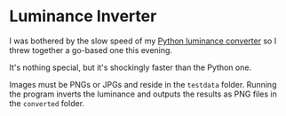 # Luminance Inverter

I was bothered by the slow speed of my [Python luminance converter](https://github.com/rhockman/luminance_inverter) so I threw together a go-based one this evening.

It's nothing special, but it's shockingly faster than the Python one.

Images must be PNGs or JPGs and reside in the `testdata` folder.  Running the program inverts the luminance and outputs the results as PNG files in the `converted` folder.
